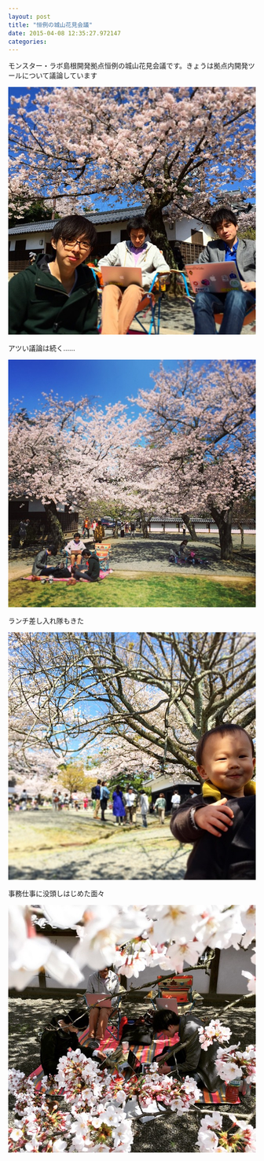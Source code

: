 ```yaml
---
layout: post
title: "恒例の城山花見会議"
date: 2015-04-08 12:35:27.972147
categories: 
---
```


モンスター・ラボ島根開発拠点恒例の城山花見会議です。きょうは拠点内開発ツールについて議論しています

![城山花見会議](/assets/images/201504/11055479_782611018520161_1745178765_n.jpg)

アツい議論は続く……

![アツい議論は続く……](/assets/images/201504/10299763_1404357556547849_783529809_n.jpg)

ランチ差し入れ隊もきた

![ランチ差し入れ隊もきた](/assets/images/201504/10732029_779112278870062_239061290_n.jpg)

事務仕事に没頭しはじめた面々

![事務仕事に没頭しはじめた面々](/assets/images/201504/11111305_367277190122482_1932149254_n.jpg)


